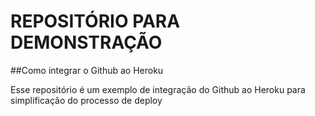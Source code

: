# REPOSITÓRIO PARA DEMONSTRAÇÃO 

##Como integrar o Github ao Heroku

Esse repositório é um exemplo de integração do Github ao Heroku para simplificação do processo de deploy